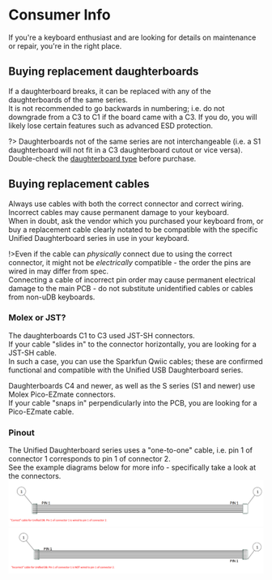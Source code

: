 # Consumer Info

If you're a keyboard enthusiast and are looking for details on maintenance or repair, you're in the right place.


## Buying replacement daughterboards
If a daughterboard breaks, it can be replaced with any of the daughterboards of the same series.  
It is not recommended to go backwards in numbering; i.e. do not downgrade from a C3 to C1 if the board came with a C3. If you do, you will likely lose certain features such as advanced ESD protection.  

?> Daughterboards not of the same series are not interchangeable (i.e. a S1 daughterboard will not fit in a C3 daughterboard cutout or vice versa).  
Double-check the [daughterboard type](db-spec-list.md) before purchase.  


## Buying replacement cables
Always use cables with both the correct connector and correct wiring. Incorrect cables may cause permanent damage to your keyboard.  
When in doubt, ask the vendor which you purchased your keyboard from, or buy a replacement cable clearly notated to be compatible with the specific Unified Daughterboard series in use in your keyboard.  

!>Even if the cable can *physically* connect due to using the correct connector, it might not be *electrically* compatible - the order the pins are wired in may differ from spec.  
Connecting a cable of incorrect pin order may cause permanent electrical damage to the main PCB - do not substitute unidentified cables or cables from non-uDB keyboards.


### Molex or JST?
The daughterboards C1 to C3 used JST-SH connectors.  
If your cable "slides in" to the connector horizontally, you are looking for a JST-SH cable.  
In such a case, you can use the Sparkfun Qwiic cables; these are confirmed functional and compatible with the Unified USB Daughterboard series.  
  
Daughterboards C4 and newer, as well as the S series (S1 and newer) use Molex Pico-EZmate connectors.  
If your cable "snaps in" perpendicularly into the PCB, you are looking for a Pico-EZmate cable.  

  
### Pinout
The Unified Daughterboard series uses a "one-to-one" cable, i.e. pin 1 of connector 1 corresponds to pin 1 of connector 2.  
See the example diagrams below for more info - specifically take a look at the connectors.  
![Correct cable diagram](/_media/jst-correct.png ':size=900')
![Incorrect cable diagram](/_media/jst-incorrect.png ':size=900')

